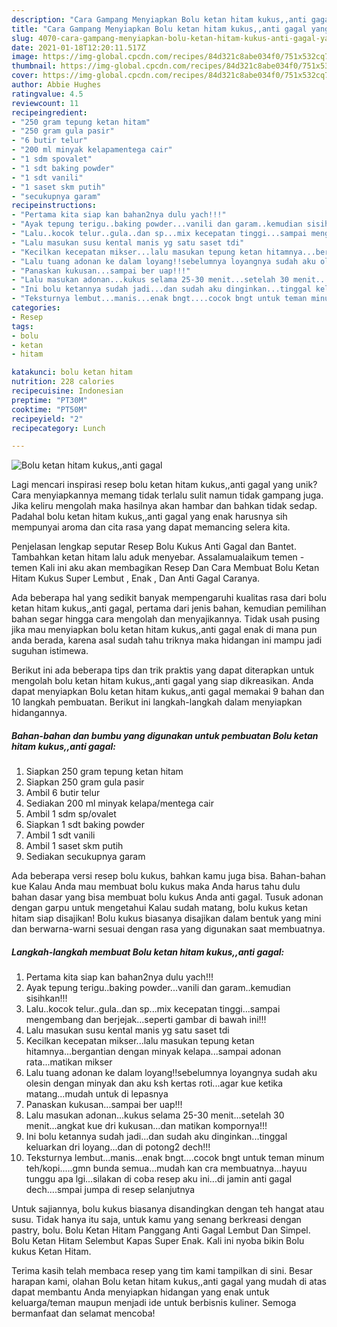 ```yaml
---
description: "Cara Gampang Menyiapkan Bolu ketan hitam kukus,,anti gagal yang Enak Banget"
title: "Cara Gampang Menyiapkan Bolu ketan hitam kukus,,anti gagal yang Enak Banget"
slug: 4070-cara-gampang-menyiapkan-bolu-ketan-hitam-kukus-anti-gagal-yang-enak-banget
date: 2021-01-18T12:20:11.517Z
image: https://img-global.cpcdn.com/recipes/84d321c8abe034f0/751x532cq70/bolu-ketan-hitam-kukusanti-gagal-foto-resep-utama.jpg
thumbnail: https://img-global.cpcdn.com/recipes/84d321c8abe034f0/751x532cq70/bolu-ketan-hitam-kukusanti-gagal-foto-resep-utama.jpg
cover: https://img-global.cpcdn.com/recipes/84d321c8abe034f0/751x532cq70/bolu-ketan-hitam-kukusanti-gagal-foto-resep-utama.jpg
author: Abbie Hughes
ratingvalue: 4.5
reviewcount: 11
recipeingredient:
- "250 gram tepung ketan hitam"
- "250 gram gula pasir"
- "6 butir telur"
- "200 ml minyak kelapamentega cair"
- "1 sdm spovalet"
- "1 sdt baking powder"
- "1 sdt vanili"
- "1 saset skm putih"
- "secukupnya garam"
recipeinstructions:
- "Pertama kita siap kan bahan2nya dulu yach!!!"
- "Ayak tepung terigu..baking powder...vanili dan garam..kemudian sisihkan!!!"
- "Lalu..kocok telur..gula..dan sp...mix kecepatan tinggi...sampai mengembang dan berjejak...seperti gambar di bawah ini!!!"
- "Lalu masukan susu kental manis yg satu saset tdi"
- "Kecilkan kecepatan mikser...lalu masukan tepung ketan hitamnya...bergantian dengan minyak kelapa...sampai adonan rata...matikan mikser"
- "Lalu tuang adonan ke dalam loyang!!sebelumnya loyangnya sudah aku olesin dengan minyak dan aku ksh kertas roti...agar kue ketika matang...mudah untuk di lepasnya"
- "Panaskan kukusan...sampai ber uap!!!"
- "Lalu masukan adonan...kukus selama 25-30 menit...setelah 30 menit...angkat kue dri kukusan...dan matikan kompornya!!!"
- "Ini bolu ketannya sudah jadi...dan sudah aku dinginkan...tinggal keluarkan dri loyang...dan di potong2 dech!!!"
- "Teksturnya lembut...manis...enak bngt....cocok bngt untuk teman minum teh/kopi.....gmn bunda semua...mudah kan cra membuatnya...hayuu tunggu apa lgi...silakan di coba resep aku ini...di jamin anti gagal dech....smpai jumpa di resep selanjutnya"
categories:
- Resep
tags:
- bolu
- ketan
- hitam

katakunci: bolu ketan hitam 
nutrition: 228 calories
recipecuisine: Indonesian
preptime: "PT30M"
cooktime: "PT50M"
recipeyield: "2"
recipecategory: Lunch

---
```



![Bolu ketan hitam kukus,,anti gagal](https://img-global.cpcdn.com/recipes/84d321c8abe034f0/751x532cq70/bolu-ketan-hitam-kukusanti-gagal-foto-resep-utama.jpg)

Lagi mencari inspirasi resep bolu ketan hitam kukus,,anti gagal yang unik? Cara menyiapkannya memang tidak terlalu sulit namun tidak gampang juga. Jika keliru mengolah maka hasilnya akan hambar dan bahkan tidak sedap. Padahal bolu ketan hitam kukus,,anti gagal yang enak harusnya sih mempunyai aroma dan cita rasa yang dapat memancing selera kita.

Penjelasan lengkap seputar Resep Bolu Kukus Anti Gagal dan Bantet. Tambahkan ketan hitam lalu aduk menyebar. Assalamualaikum temen - temen Kali ini aku akan membagikan Resep Dan Cara Membuat Bolu Ketan Hitam Kukus Super Lembut , Enak , Dan Anti Gagal Caranya.

Ada beberapa hal yang sedikit banyak mempengaruhi kualitas rasa dari bolu ketan hitam kukus,,anti gagal, pertama dari jenis bahan, kemudian pemilihan bahan segar hingga cara mengolah dan menyajikannya. Tidak usah pusing jika mau menyiapkan bolu ketan hitam kukus,,anti gagal enak di mana pun anda berada, karena asal sudah tahu triknya maka hidangan ini mampu jadi suguhan istimewa.


Berikut ini ada beberapa tips dan trik praktis yang dapat diterapkan untuk mengolah bolu ketan hitam kukus,,anti gagal yang siap dikreasikan. Anda dapat menyiapkan Bolu ketan hitam kukus,,anti gagal memakai 9 bahan dan 10 langkah pembuatan. Berikut ini langkah-langkah dalam menyiapkan hidangannya.

<!--inarticleads1-->

##### Bahan-bahan dan bumbu yang digunakan untuk pembuatan Bolu ketan hitam kukus,,anti gagal:

1. Siapkan 250 gram tepung ketan hitam
1. Siapkan 250 gram gula pasir
1. Ambil 6 butir telur
1. Sediakan 200 ml minyak kelapa/mentega cair
1. Ambil 1 sdm sp/ovalet
1. Siapkan 1 sdt baking powder
1. Ambil 1 sdt vanili
1. Ambil 1 saset skm putih
1. Sediakan secukupnya garam


Ada beberapa versi resep bolu kukus, bahkan kamu juga bisa. Bahan-bahan kue Kalau Anda mau membuat bolu kukus maka Anda harus tahu dulu bahan dasar yang bisa membuat bolu kukus Anda anti gagal. Tusuk adonan dengan garpu untuk mengetahui Kalau sudah matang, bolu kukus ketan hitam siap disajikan! Bolu kukus biasanya disajikan dalam bentuk yang mini dan berwarna-warni sesuai dengan rasa yang digunakan saat membuatnya. 

<!--inarticleads2-->

##### Langkah-langkah membuat Bolu ketan hitam kukus,,anti gagal:

1. Pertama kita siap kan bahan2nya dulu yach!!!
1. Ayak tepung terigu..baking powder...vanili dan garam..kemudian sisihkan!!!
1. Lalu..kocok telur..gula..dan sp...mix kecepatan tinggi...sampai mengembang dan berjejak...seperti gambar di bawah ini!!!
1. Lalu masukan susu kental manis yg satu saset tdi
1. Kecilkan kecepatan mikser...lalu masukan tepung ketan hitamnya...bergantian dengan minyak kelapa...sampai adonan rata...matikan mikser
1. Lalu tuang adonan ke dalam loyang!!sebelumnya loyangnya sudah aku olesin dengan minyak dan aku ksh kertas roti...agar kue ketika matang...mudah untuk di lepasnya
1. Panaskan kukusan...sampai ber uap!!!
1. Lalu masukan adonan...kukus selama 25-30 menit...setelah 30 menit...angkat kue dri kukusan...dan matikan kompornya!!!
1. Ini bolu ketannya sudah jadi...dan sudah aku dinginkan...tinggal keluarkan dri loyang...dan di potong2 dech!!!
1. Teksturnya lembut...manis...enak bngt....cocok bngt untuk teman minum teh/kopi.....gmn bunda semua...mudah kan cra membuatnya...hayuu tunggu apa lgi...silakan di coba resep aku ini...di jamin anti gagal dech....smpai jumpa di resep selanjutnya


Untuk sajiannya, bolu kukus biasanya disandingkan dengan teh hangat atau susu. Tidak hanya itu saja, untuk kamu yang senang berkreasi dengan pastry, bolu. Bolu Ketan Hitam Panggang Anti Gagal Lembut Dan Simpel. Bolu Ketan Hitam Selembut Kapas Super Enak. Kali ini nyoba bikin Bolu kukus Ketan Hitam. 

Terima kasih telah membaca resep yang tim kami tampilkan di sini. Besar harapan kami, olahan Bolu ketan hitam kukus,,anti gagal yang mudah di atas dapat membantu Anda menyiapkan hidangan yang enak untuk keluarga/teman maupun menjadi ide untuk berbisnis kuliner. Semoga bermanfaat dan selamat mencoba!
